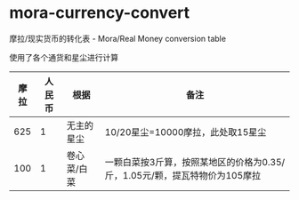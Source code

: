 # mora-currency-convert
摩拉/现实货币的转化表 - Mora/Real Money conversion table

使用了各个通货和星尘进行计算

|摩拉|人民币|根据|备注|
|----|-----|------|---|
|625|1|无主的星尘|10/20星尘=10000摩拉，此处取15星尘|
|100|1|卷心菜/白菜|一颗白菜按3斤算，按照某地区的价格为0.35/斤，1.05元/颗，提瓦特物价为105摩拉|
